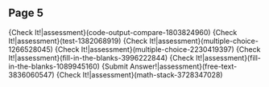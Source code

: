 ## Page 5
{Check It!|assessment}(code-output-compare-1803824960)
{Check It!|assessment}(test-1382068919)
{Check It!|assessment}(multiple-choice-1266528045)
{Check It!|assessment}(multiple-choice-2230419397)
{Check It!|assessment}(fill-in-the-blanks-3996222844)
{Check It!|assessment}(fill-in-the-blanks-1089945160)
{Submit Answer!|assessment}(free-text-3836060547)
{Check It!|assessment}(math-stack-3728347028)
